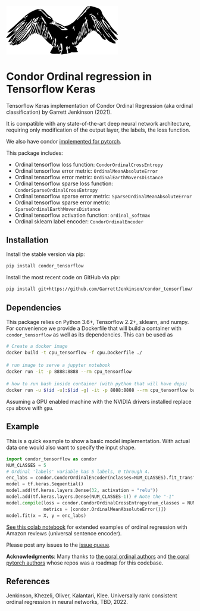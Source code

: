<img src="docs/img/condor.png" width=300>

# Condor Ordinal regression in Tensorflow Keras

Tensorflow Keras implementation of Condor Ordinal Regression (aka ordinal classification) by Garrett Jenkinson (2021).

It is compatible with any state-of-the-art deep neural network architecture, 
requiring only modification of the output layer, the labels, the loss function.

We also have condor [implemented for pytorch](https://github.com/GarrettJenkinson/condor_pytorch).

This package includes:

  * Ordinal tensorflow loss function: `CondorOrdinalCrossEntropy`
  * Ordinal tensorflow error metric: `OrdinalMeanAbsoluteError`
  * Ordinal tensorflow error metric: `OrdinalEarthMoversDistance`
  * Ordinal tensorflow sparse loss function: `CondorSparseOrdinalCrossEntropy`
  * Ordinal tensorflow sparse error metric: `SparseOrdinalMeanAbsoluteError`
  * Ordinal tensorflow sparse error metric: `SparseOrdinalEarthMoversDistance`
  * Ordinal tensorflow activation function: `ordinal_softmax`
  * Ordinal sklearn label encoder: `CondorOrdinalEncoder`

## Installation

Install the stable version via pip:

```bash
pip install condor_tensorflow
```

Install the most recent code on GitHub via pip:

```bash
pip install git+https://github.com/GarrettJenkinson/condor_tensorflow/
```

## Dependencies

This package relies on Python 3.6+, Tensorflow 2.2+, sklearn, and numpy.
For convenience we provide a Dockerfile that will build a container with
`condor_tensorflow` as well as its dependencies. This can be used
as 

```bash
# Create a docker image
docker build -t cpu_tensorflow -f cpu.Dockerfile ./

# run image to serve a jupyter notebook 
docker run -it -p 8888:8888 --rm cpu_tensorflow

# how to run bash inside container (with python that will have deps)
docker run -u $(id -u):$(id -g) -it -p 8888:8888 --rm cpu_tensorflow bash
```

Assuming a GPU enabled machine with the NVIDIA drivers installed replace `cpu`
above with `gpu`.

## Example

This is a quick example to show a basic model implementation. With actual 
data one would also want to specify the input shape.

```python
import condor_tensorflow as condor
NUM_CLASSES = 5
# Ordinal 'labels' variable has 5 labels, 0 through 4.
enc_labs = condor.CondorOrdinalEncoder(nclasses=NUM_CLASSES).fit_transform(labels)
model = tf.keras.Sequential()
model.add(tf.keras.layers.Dense(32, activation = "relu"))
model.add(tf.keras.layers.Dense(NUM_CLASSES-1)) # Note the "-1"
model.compile(loss = condor.CondorOrdinalCrossEntropy(num_classes = NUM_CLASSES),
              metrics = [condor.OrdinalMeanAbsoluteError()])
model.fit(x = X, y = enc_labs)
```

[See this colab notebook](https://github.com/GarrettJenkinson/condor_tensorflow/blob/main/docs/CONDOR_TensorFlow_demo.ipynb) 
for extended examples of ordinal regression with Amazon reviews (universal sentence encoder).

Please post any issues to the [issue queue](https://github.com/GarrettJenkinson/condor_tensorflow/issues). 

**Acknowledgments**: Many thanks to [the coral ordinal authors](https://github.com/ck37/coral-ordinal) and 
[the coral pytorch authors](https://github.com/Raschka-research-group/coral_pytorch) whose repos was a roadmap for this codebase.

## References

Jenkinson, Khezeli, Oliver, Kalantari, Klee. Universally rank consistent ordinal regression in neural networks, TBD, 2022.
